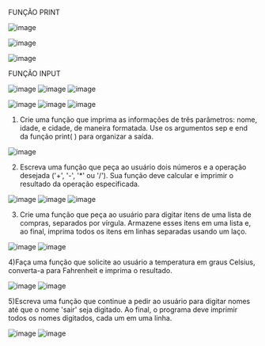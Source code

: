 FUNÇÃO PRINT

![image](https://github.com/user-attachments/assets/c6f23138-b97e-40c3-a7ef-a88be515efac)

![image](https://github.com/user-attachments/assets/1e59c3e8-0faf-4189-98fa-3d3de0f66407)

![image](https://github.com/user-attachments/assets/75bbb6de-47c8-4dd0-92b8-efcfcdfe8b08)

FUNÇÃO INPUT

![image](https://github.com/user-attachments/assets/607a392a-be7e-4a7b-8fd6-9fbd02378d6b)
![image](https://github.com/user-attachments/assets/7b8779e0-2bdf-40ac-9b9e-24397b941101)
![image](https://github.com/user-attachments/assets/fd819ed5-b7ba-4ff4-bff9-ccf5437034c5)

![image](https://github.com/user-attachments/assets/542789c3-27b8-49cf-8cca-d54c439f9818)
![image](https://github.com/user-attachments/assets/e0c41d06-9568-4a51-bd87-2b38d1b26542)
![image](https://github.com/user-attachments/assets/f956a1fe-7234-498f-8cfb-032187169ff4)

1) Crie uma função que imprima as informações de três parâmetros: nome, idade, e cidade, de maneira formatada. Use os argumentos sep e end da função print( ) para organizar a saída.

![image](https://github.com/user-attachments/assets/000ac620-84fe-486f-a00c-e810100f2056)

2) Escreva uma função que peça ao usuário dois números e a operação desejada ('+', '-', '*' ou '/'). Sua função deve calcular e imprimir o resultado da operação especificada.

![image](https://github.com/user-attachments/assets/39533107-96ba-468a-b219-187eafaf64e1)
![image](https://github.com/user-attachments/assets/18cfca6e-f368-40ab-b669-5cc77b36fb5c)
![image](https://github.com/user-attachments/assets/1e5cde75-a3b4-4337-8298-c4b1a9a04d6c)

3) Crie uma função que peça ao usuário para digitar itens de uma lista de compras, separados por vírgula. Armazene esses itens em uma lista e, ao final, imprima todos os itens em linhas separadas usando um laço.

![image](https://github.com/user-attachments/assets/161bf37a-e8f0-44a1-8b9f-7ec0b4b25e65)
![image](https://github.com/user-attachments/assets/ba9d4587-96ee-4072-b9bc-1e25f63feb8a)

4)Faça uma função que solicite ao usuário a temperatura em graus Celsius, converta-a para Fahrenheit e imprima o resultado.

![image](https://github.com/user-attachments/assets/728f18e5-5630-4c3d-bd2f-2fc93db87def)
![image](https://github.com/user-attachments/assets/95def573-c6d5-453e-aaef-f5d7da37c377)

5)Escreva uma função que continue a pedir ao usuário para digitar nomes até que o nome 'sair' seja digitado. Ao final, o programa deve imprimir todos os nomes digitados, cada um em uma linha.

![image](https://github.com/user-attachments/assets/90d5eb6a-9490-4e83-a3c2-8ed32b1f2b92)
![image](https://github.com/user-attachments/assets/00b9cdd6-307f-482a-b1e6-013f3472c046)
